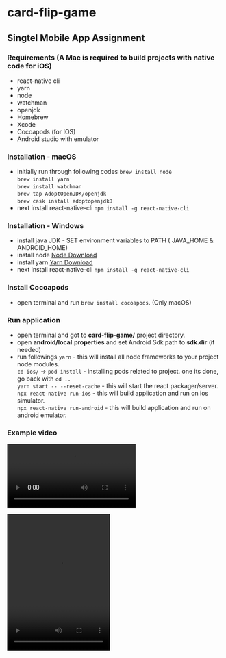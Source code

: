 # card-flip-game

## Singtel Mobile App Assignment
### Requirements (A Mac is required to build projects with native code for iOS)

- react-native cli
- yarn
- node
- watchman
- openjdk
- Homebrew
- Xcode
- Cocoapods (for IOS)
- Android studio with emulator

### Installation - macOS

- initially run through following codes
  `brew install node`  
  `brew install yarn`  
  `brew install watchman`  
  `brew tap AdoptOpenJDK/openjdk`  
  `brew cask install adoptopenjdk8`
- next install react-native-cli
  `npm install -g react-native-cli`

### Installation - Windows

- install java JDK - SET environment variables to PATH ( JAVA_HOME & ANDROID_HOME)
- install node [Node Download](https://nodejs.org/en/download/ "Node Download")
- install yarn [Yarn Download](https://yarnpkg.com/lang/en/docs/install/#windows-stable "Yarn Download")
- next install react-native-cli
  `npm install -g react-native-cli`

### Install Cocoapods

- open terminal and run `brew install cocoapods`. (Only macOS)

### Run application

- open terminal and got to **card-flip-game/** project directory.
- open **android/local.properties** and set Android Sdk path to **sdk.dir** (if needed)
- run followings
  `yarn` - this will install all node frameworks to your project node modules.  
  `cd ios/` -> `pod install` - installing pods related to project. one its done, go back with `cd ..`  
  `yarn start -- --reset-cache` - this will start the react packager/server.  
  `npx react-native run-ios` - this will build application and run on ios simulator.  
  `npx react-native run-android` - this will build application and run on android emulator.

### Example video

![video](https://github.com/podiyaaa/card-flip-game/blob/dev/example/example.mp4)

<video width="240" height="320" controls>
  <source src="https://github.com/podiyaaa/card-flip-game/blob/dev/example/example.mp4" type="video/mp4">
</video>

